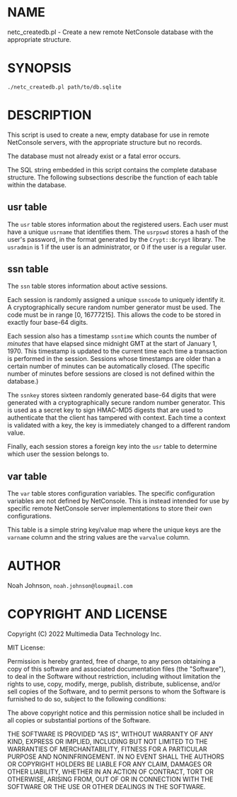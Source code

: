 # NAME

netc\_createdb.pl - Create a new remote NetConsole database with the
appropriate structure.

# SYNOPSIS

    ./netc_createdb.pl path/to/db.sqlite

# DESCRIPTION

This script is used to create a new, empty database for use in remote
NetConsole servers, with the appropriate structure but no records.

The database must not already exist or a fatal error occurs.

The SQL string embedded in this script contains the complete database
structure.  The following subsections describe the function of each
table within the database.

## usr table

The `usr` table stores information about the registered users.  Each
user must have a unique `usrname` that identifies them.  The `usrpswd`
stores a hash of the user's password, in the format generated by the
`Crypt::Bcrypt` library.  The `usradmin` is 1 if the user is an
administrator, or 0 if the user is a regular user.

## ssn table

The `ssn` table stores information about active sessions.

Each session is randomly assigned a unique `ssncode` to uniquely
identify it.  A cryptographically secure random number generator must be
used.  The code must be in range \[0, 16777215\].  This allows the code to
be stored in exactly four base-64 digits.

Each session also has a timestamp `ssntime` which counts the number of
_minutes_ that have elapsed since midnight GMT at the start of January
1, 1970.  This timestamp is updated to the current time each time a
transaction is performed in the session.  Sessions whose timestamps are
older than a certain number of minutes can be automatically closed.
(The specific number of minutes before sessions are closed is not
defined within the database.)

The `ssnkey` stores sixteen randomly generated base-64 digits that were
generated with a cryptographically secure random number generator.  This
is used as a secret key to sign HMAC-MD5 digests that are used to
authenticate that the client has tampered with context.  Each time a
context is validated with a key, the key is immediately changed to a
different random value.

Finally, each session stores a foreign key into the `usr` table to
determine which user the session belongs to.

## var table

The `var` table stores configuration variables.  The specific
configuration variables are not defined by NetConsole.  This is instead
intended for use by specific remote NetConsole server implementations to
store their own configurations.

This table is a simple string key/value map where the unique keys are
the `varname` column and the string values are the `varvalue` column.

# AUTHOR

Noah Johnson, `noah.johnson@loupmail.com`

# COPYRIGHT AND LICENSE

Copyright (C) 2022 Multimedia Data Technology Inc.

MIT License:

Permission is hereby granted, free of charge, to any person obtaining a
copy of this software and associated documentation files
(the "Software"), to deal in the Software without restriction, including
without limitation the rights to use, copy, modify, merge, publish,
distribute, sublicense, and/or sell copies of the Software, and to
permit persons to whom the Software is furnished to do so, subject to
the following conditions:

The above copyright notice and this permission notice shall be included
in all copies or substantial portions of the Software.

THE SOFTWARE IS PROVIDED "AS IS", WITHOUT WARRANTY OF ANY KIND, EXPRESS
OR IMPLIED, INCLUDING BUT NOT LIMITED TO THE WARRANTIES OF
MERCHANTABILITY, FITNESS FOR A PARTICULAR PURPOSE AND NONINFRINGEMENT.
IN NO EVENT SHALL THE AUTHORS OR COPYRIGHT HOLDERS BE LIABLE FOR ANY
CLAIM, DAMAGES OR OTHER LIABILITY, WHETHER IN AN ACTION OF CONTRACT,
TORT OR OTHERWISE, ARISING FROM, OUT OF OR IN CONNECTION WITH THE
SOFTWARE OR THE USE OR OTHER DEALINGS IN THE SOFTWARE.
